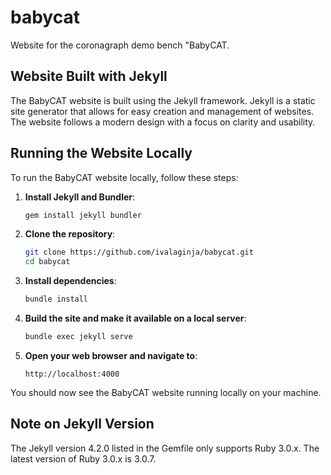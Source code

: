 # babycat
Website for the coronagraph demo bench "BabyCAT.

## Website Built with Jekyll

The BabyCAT website is built using the Jekyll framework. Jekyll is a static site generator that allows for easy creation and management of websites. The website follows a modern design with a focus on clarity and usability.

## Running the Website Locally

To run the BabyCAT website locally, follow these steps:

1. **Install Jekyll and Bundler**:
   ```sh
   gem install jekyll bundler
   ```

2. **Clone the repository**:
   ```sh
   git clone https://github.com/ivalaginja/babycat.git
   cd babycat
   ```

3. **Install dependencies**:
   ```sh
   bundle install
   ```

4. **Build the site and make it available on a local server**:
   ```sh
   bundle exec jekyll serve
   ```

5. **Open your web browser and navigate to**:
   ```
   http://localhost:4000
   ```

You should now see the BabyCAT website running locally on your machine.

## Note on Jekyll Version

The Jekyll version 4.2.0 listed in the Gemfile only supports Ruby 3.0.x. The latest version of Ruby 3.0.x is 3.0.7.
